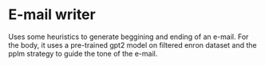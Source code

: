 # E-mail writer

Uses some heuristics to generate beggining and ending of an e-mail. For the body, it uses a pre-trained gpt2 model on filtered enron dataset and the pplm strategy to guide the tone of the e-mail.

